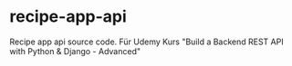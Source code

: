 # recipe-app-api
Recipe app api source code. Für Udemy Kurs "Build a Backend REST API with Python &amp; Django - Advanced"

